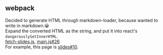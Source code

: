 <!-- background: webpack -->

## webpack

Decided to generate HTML through markdown-loader, because wanted to write in markdown.😀   
Expand the converted HTML as the string, and put it into react's `dangerouslySetInnerHTML`.  
[fetch-slides.js](https://github.com/abouthiroppy/slides/blob/master/src/lib/fetch-slides.js), [main.js#26](https://github.com/abouthiroppy/slides/blob/57147e0a577f878543ede2d61bde8f8144302ce8/src/slides/hello/main.js#L26)  
For example, this page is [slides#10](https://github.com/abouthiroppy/slides/blob/master/src/slides/hello/slides/4-repository/3-webpack.md).

